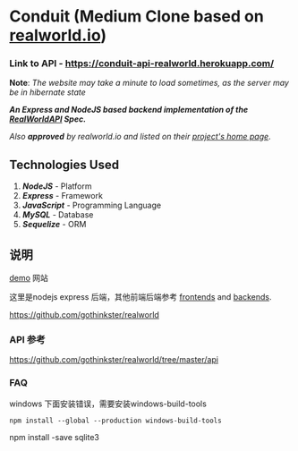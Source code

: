 # Conduit (Medium Clone based on [realworld.io](https://github.com/gothinkster/realworld))

### Link to API - https://conduit-api-realworld.herokuapp.com/

**Note**: _The website may take a minute to load sometimes, as the server may be in hibernate state_

**_An Express and NodeJS based backend implementation of the [RealWorldAPI](https://github.com/gothinkster/realworld/tree/master/api) Spec._**

_Also **approved** by realworld.io and listed on their [project's home page](https://codebase.show/projects/realworld?category=backend&language=javascript)_.

## Technologies Used

1. **_NodeJS_** - Platform
2. **_Express_** - Framework
3. **_JavaScript_** - Programming Language
4. **_MySQL_** - Database
5. **_Sequelize_** - ORM

## 说明

[demo](https://demo.realworld.io/#/) 网站

这里是nodejs express 后端，其他前端后端参考  [frontends](https://codebase.show/projects/realworld?category=frontend) and [backends](https://codebase.show/projects/realworld?category=backend).

https://github.com/gothinkster/realworld

### API 参考

https://github.com/gothinkster/realworld/tree/master/api

### FAQ

windows 下面安装错误，需要安装windows-build-tools 

`npm install --global --production windows-build-tools`

npm install -save sqlite3